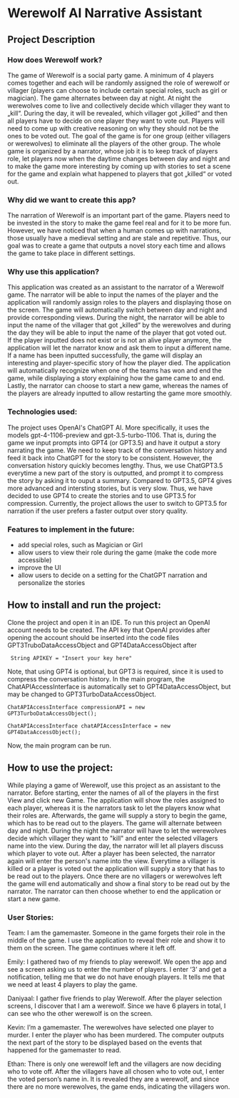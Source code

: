 # Werewolf AI Narrative Assistant

## Project Description

### How does Werewolf work?
The game of Werewolf is a social party game. A minimum of 4 players comes together and each will be randomly assigned the role of werewolf or villager (players can choose to include certain special roles, such as girl or magician). The game alternates between day at night. At night the werewolves come to live and collectively decide which villager they want to „kill“. During the day, it will be revealed, which villager got „killed“ and then all players have to decide on one player they want to vote out. Players will need to come up with creative reasoning on why they should not be the ones to be voted out. The goal of the game is for one group (either villagers or werewolves) to eliminate all the players of the other group. The whole game is organized by a narrator, whose job it is to keep track of players role, let players now when the daytime changes between day and night and to make the game more interesting by coming up with stories to set a scene for the game and explain what happened to players that got „killed“ or voted out.

### Why did we want to create this app?
The narration of Werewolf is an important part of the game. Players need to be invested in the story to make the game feel real and for it to be more fun. However, we have noticed that when a human comes up with narrations, those usually have a medieval setting and are stale and repetitive. Thus, our goal was to create a game that outputs a novel story each time and allows the game to take place in different settings.

### Why use this application?
This application was created as an assistant to the narrator of a Werewolf game. The narrator will be able to input the names of the player and the application will randomly assign roles to the players and displaying those on the screen. The game will automatically switch between day and night and provide corresponding views. During the night, the narrator will be able to input the name of the villager that got „killed“ by the werewolves and during the day they will be able to input the name of the player that got voted out. If the player inputted does not exist or is not an alive player anymore, the application will let the narrator know and ask them to input a different name. If a name has been inputted successfully, the game will display an interesting and player-specific story of how the player died. The application will automatically recognize when one of the teams has won and end the game, while displaying a story explaining how the game came to and end. Lastly, the narrator can choose to start a new game, whereas the names of the players are already inputted to allow restarting the game more smoothly.

### Technologies used:
The project uses OpenAI's ChatGPT AI. More specifically, it uses the models gpt-4-1106-preview and gpt-3.5-turbo-1106. That is, during the game we input prompts into GPT4 (or GPT3.5) and have it output a story narrating the game. 
We need to keep track of the conversation history and feed it back into ChatGPT for the story to be consistent. However, the conversation history quickly becomes lengthy. Thus, we use ChatGPT3.5 everytime a new part of the story is outputted, and prompt it to compress the story by asking it to ouput a summary.
Compared to GPT3.5, GPT4 gives more advanced and intersting stories, but is very slow. Thus, we have decided to use GPT4 to create the stories and to use GPT3.5 for compression. Currently, the project allows the user to switch to GPT3.5 for narration if the user prefers a faster output over story quality.

### Features to implement in the future:
- add special roles, such as Magician or Girl
- allow users to view their role during the game (make the code more accessible)
- improve the UI
- allow users to decide on a setting for the ChatGPT narration and personalize the stories


## How to install and run the project:

Clone the project and open it in an IDE. To run this project an OpenAI account needs to be created. The API key that OpenAI provides after opening the account should be inserted into the code files GPT3TruboDataAccessObject and GPT4DataAccessObject after 

` String APIKEY = "Insert your key here"`

Note, that using GPT4 is optional, but GPT3 is required, since it is used to compress the conversation history. In the main program, the ChatAPIAccessInterface is automatically set to GPT4DataAccessObject, but may be changed to GPT3TurboDataAccessObject.

`ChatAPIAccessInterface compressionAPI = new GPT3TurboDataAccessObject();`

`ChatAPIAccessInterface chatAPIAccessInterface = new GPT4DataAccessObject();`

Now, the main program can be run.


## How to use the project:

While playing a game of Werewolf, use this project as an assistant to the narrator. Before starting, enter the names of all of the players in the first View and click new Game. The application will show the roles assigned to each player, whereas it is the narrators task to let the players know what their roles are. Afterwards, the game will supply a story to begin the game, which has to be read out to the players.
The game will alternate between day and night. During the night the narrator will have to let the werewolves decide which villager they want to "kill" and enter the selected villagers name into the view. During the day, the narrator will let all players discuss which player to vote out. After a player has been selected, the narrator again will enter the person's name into the view. Everytime a villager is killed or a player is voted out the application will supply a story that has to be read out to the players.
Once there are no villagers or werewolves left the game will end automatically and show a final story to be read out by the narrator. The narrator can then choose whether to end the application or start a new game.

### User Stories:
Team: I am the gamemaster. Someone in the game forgets their role in the middle of the game. I use the application to reveal their role and show it to them on the screen. The game continues where it left off.

Emily: I gathered two of my friends to play werewolf. We open the app and see a screen asking us to enter the number of players. I enter ‘3’ and get a notification, telling me that we do not have enough players. It tells me that we need at least 4 players to play the game.

Daniyaal: I gather five friends to play Werewolf. After the player selection screens, I discover that I am a werewolf. Since we have 6 players in total, I can see who the other werewolf is on the screen.

Kevin: I’m a gamemaster. The werewolves have selected one player to murder. I enter the player who has been murdered. The computer outputs the next part of the story to be displayed based on the events that happened for the gamemaster to read.

Ethan: There is only one werewolf left and the villagers are now deciding who to vote off. After the villagers have all chosen who to vote out, I enter the voted person’s name in. It is revealed they are a werewolf, and since there are no more werewolves, the game ends, indicating the villagers won.

